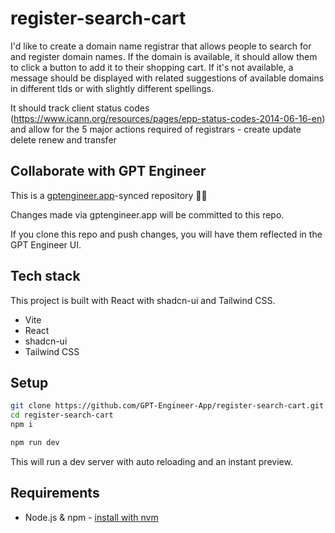 # register-search-cart

I'd like to create a domain name registrar that allows people to search for and register domain names. If the domain is available, it should allow them to click a button to add it to their shopping cart. If it's not available, a message should be displayed with related suggestions of available domains in different tlds or with slightly different spellings.

It should track client status codes (https://www.icann.org/resources/pages/epp-status-codes-2014-06-16-en) and allow for the 5 major actions required of registrars - create update delete renew and transfer

## Collaborate with GPT Engineer

This is a [gptengineer.app](https://gptengineer.app)-synced repository 🌟🤖

Changes made via gptengineer.app will be committed to this repo.

If you clone this repo and push changes, you will have them reflected in the GPT Engineer UI.

## Tech stack

This project is built with React with shadcn-ui and Tailwind CSS.

- Vite
- React
- shadcn-ui
- Tailwind CSS

## Setup

```sh
git clone https://github.com/GPT-Engineer-App/register-search-cart.git
cd register-search-cart
npm i
```

```sh
npm run dev
```

This will run a dev server with auto reloading and an instant preview.

## Requirements

- Node.js & npm - [install with nvm](https://github.com/nvm-sh/nvm#installing-and-updating)
